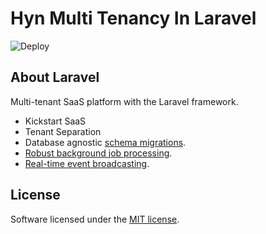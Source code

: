 # Hyn Multi Tenancy In Laravel

![Deploy](https://github.com/alphaolomi/hmt/workflows/Deploy%20via%20Remote%20ssh/badge.svg)


## About Laravel

Multi-tenant SaaS platform with the Laravel framework.

- Kickstart SaaS
- Tenant Separation
- Database agnostic [schema migrations](https://laravel.com/docs/migrations).
- [Robust background job processing](https://laravel.com/docs/queues).
- [Real-time event broadcasting](https://laravel.com/docs/broadcasting).

## License

Software licensed under the [MIT license](https://opensource.org/licenses/MIT).
